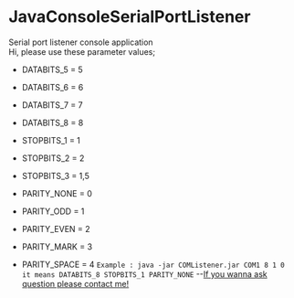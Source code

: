 # JavaConsoleSerialPortListener
Serial port listener console application  
Hi, please use these parameter values; 
* DATABITS_5 = 5
* DATABITS_6 = 6
* DATABITS_7 = 7
* DATABITS_8 = 8

* STOPBITS_1 = 1
* STOPBITS_2 = 2
* STOPBITS_3 = 1,5

* PARITY_NONE = 0
* PARITY_ODD = 1
* PARITY_EVEN = 2
* PARITY_MARK = 3
* PARITY_SPACE = 4
```Example : java -jar COMListener.jar COM1 8 1 0 it means DATABITS_8 STOPBITS_1 PARITY_NONE```
--[If you wanna ask question please contact me!](https://www.linkedin.com/in/muratkayaaksoy/ "My Linkedin Page")
